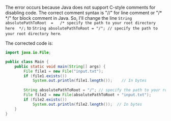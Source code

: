 The error occurs because Java does not support C-style comments for disabling code. The correct comment syntax is "//" for line comment or "/* */" for block comment in Java. So, I'll change the line `String absolutePathToRoot  =   /* specify the path to your root directory here  */;` to `String absolutePathToRoot = "/"; // specify the path to your root directory here`.

The corrected code is:
```java
import java.io.File;

public class Main {
    public static void main(String[] args) {
        File file1 = new File("input.txt");
        if (file1.exists()) 
            System.out.println(file1.length());    // In bytes
        
        String absolutePathToRoot = "/"; // specify the path to your root directory here
        File file2 = new File(absolutePathToRoot + "input.txt");
        if (file2.exists()) 
            System.out.println(file2.length());  // In bytes
    }
}
```

